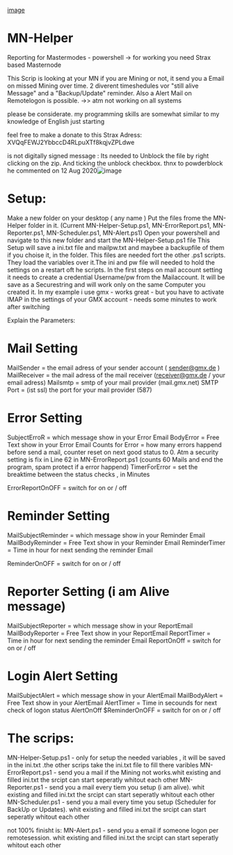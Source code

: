 

[image](https://github.com/NoD15c/MN-Helper/blob/main/MN-Helper_Pic1.JPG?raw=true)



# MN-Helper

Reporting for Mastermodes - powershell -> for working you need Strax based Masternode

This Scrip is looking at your MN if you are Mining or not, it send you a Email on missed Mining over time. 2 diverent timeshedules vor "still alive Message" and a "Backup/Update" reminder.
Also a Alert Mail on Remotelogon is possible. ->> atm not working on all systems

please be considerate. my programming skills are somewhat similar to my knowledge of English just starting


feel free to make a donate to this Strax Adress:
XVQqFEWJ2YbbccD4RLpuXTf8kqjvZPLdwe


 is not digitally signed message :
 Its needed to Unblock the file by right clicking on the zip. And ticking the unblock checkbox.
 thnx to powderblock he commented on 12 Aug 2020![image](https://user-images.githubusercontent.com/94227500/141652831-1d3e86b2-f0a3-4300-a6d6-48fd03e9c135.png)
 
 
 
 
 
# Setup:
Make a new folder on your desktop ( any name )
Put the files frome the MN-Helper folder  in it. (Current MN-Helper-Setup.ps1, MN-ErrorReport.ps1, MN-Reporter.ps1, MN-Scheduler.ps1, MN-Alert.ps1)
Open your powershell and navigate to this new folder and start the MN-Helper-Setup.ps1 file
This Setup will save a ini.txt file and mailpw.txt and maybee a backupfile of them if you choise it, in the folder. This files are needed fort the other .ps1 scripts.
 They load the variables over it.The ini and pw file will needed to hold the settings on a restart oft he scripts.
In the first steps on mail account setting it needs to create a credential Username/pw from the Mailaccount. 
It will be save as a Securestring and will work only on the same Computer you created it.
In my example i use gmx - works great - but you have to activate IMAP in the settings of your GMX account - needs some minutes to work after switching

Explain the Parameters:
# Mail Setting
MailSender = the email adress of your sender account ( sender@gmx.de )
MailReceiver = the mail adress of the mail receiver (receiver@gmx.de / your email adress)
Mailsmtp = smtp of your mail provider (mail.gmx.net)
SMTP Port = (ist ssl) the port for your mail provider  (587)

# Error Setting 
SubjectErroR = which message show in your Error Email 
BodyError = Free Text show in your Error Email
Counts for Error = how many errors happend before send a mail, counter reset on next good status to 0. 
Atm a security setting is fix in Line 62 in MN-ErrorReport.ps1 (counts 60 Mails and end the program, spam protect if a error happend)
TimerForError = set the breaktime between the status checks , in Minutes     

ErrorReportOnOFF = switch for on or  / off


# Reminder Setting
MailSubjectReminder = which message show in your Reminder Email 
MailBodyReminder = Free Text show in your Reminder Email
ReminderTimer = Time in hour for next sending the reminder Email

ReminderOnOFF = switch for on or  / off


# Reporter Setting (i am Alive message)

MailSubjectReporter = which message show in your ReportEmail 
MailBodyReporter = Free Text show in your ReportEmail
ReportTimer = Time in hour for next sending the reminder Email
ReportOnOff = switch for on or  / off

# Login Alert Setting 
 
MailSubjectAlert = which message show in your AlertEmail
MailBodyAlert = Free Text show in your AlertEmail
AlertTimer = Time in secounds for next check of logon status
AlertOnOff $ReminderOnOFF = switch for on or  / off


# The scrips:
MN-Helper-Setup.ps1 - only for setup the needed variables , it will be saved in the ini.txt .the other scrips take the ini.txt file to fill there varibles
MN-ErrorReport.ps1 - send you a mail if the Mining not works.whit existing and filled ini.txt the srcipt can start seperatly whitout each other
MN-Reporter.ps1 - send you a mail every tiem you setup (i am alive). whit existing and filled ini.txt the srcipt can start seperatly whitout each other
MN-Scheduler.ps1 - send you a mail every time you setup (Scheduler for BackUp or Updates). whit existing and filled ini.txt the srcipt can start seperatly whitout each other

not 100% finisht is:
MN-Alert.ps1 - send you a email if someone logon per remotesession. whit existing and filled ini.txt the srcipt can start seperatly whitout each other

